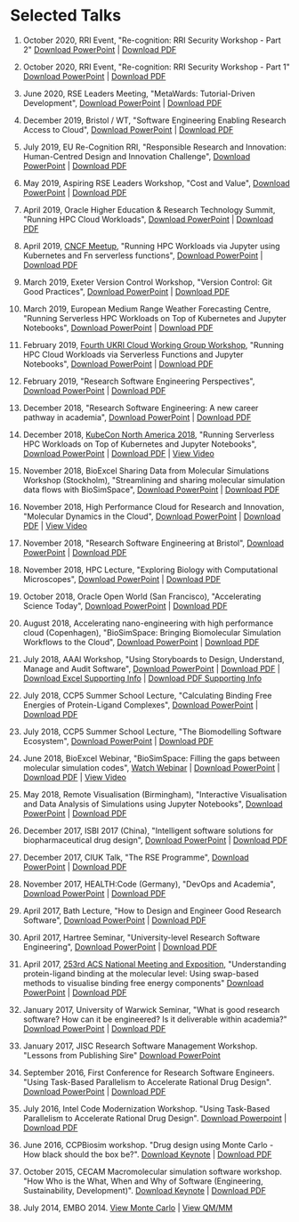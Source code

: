 # Selected Talks

1. October 2020, RRI Event, "Re-cognition: RRI Security Workshop - Part 2" [Download PowerPoint](https://drive.google.com/file/d/1sDci55cWzcIgfhokrzWyE7Ys8q6ypamO/view?usp=sharing) | [Download PDF](https://drive.google.com/file/d/1jveb2M4ZMaqoxSjQvgwXOFtTFbhnbk_1/view?usp=sharing)

1. October 2020, RRI Event, "Re-cognition: RRI Security Workshop - Part 1" [Download PowerPoint](https://drive.google.com/file/d/1CEGna_S_MgEWQgluP_6fUjb9SmV0-k0K/view?usp=sharing) | [Download PDF](https://drive.google.com/file/d/1WXvvv-VIXipGDGdRd2euMyHcPSygW4ms/view?usp=sharing)

1. June 2020, RSE Leaders Meeting, "MetaWards: Tutorial-Driven Development", [Download PowerPoint](https://drive.google.com/file/d/1sCjOwjEFkBQ0Hk30eLwIlAajwOltQgOy/view?usp=sharing) | [Download PDF](https://drive.google.com/file/d/1T3zR_aypuarWOsXCGvFjPLw9cnpnlgvs/view?usp=sharing)

1. December 2019, Bristol / WT, "Software Engineering Enabling Research Access to Cloud", [Download PowerPoint](https://drive.google.com/file/d/1HfI5i073l2ggnxyWBgKMfqnZ9ICYBQ7Z/view?usp=sharing) | [Download PDF](https://drive.google.com/file/d/1Pf7qEPtndA5rlH0F45pTGwjdM4rnbpaP/view?usp=sharing)

1. July 2019, EU Re-Cognition RRI, "Responsible Research and Innovation: Human-Centred Design and Innovation Challenge", [Download PowerPoint](https://drive.google.com/file/d/18B12hezfR0C5EOChxrANub5cmQMRIEYW/view?usp=sharing) | [Download PDF](https://drive.google.com/file/d/1O8gzGodfCVdvukzMmSK2Um2vm-AGW22m/view?usp=sharing)

1. May 2019, Aspiring RSE Leaders Workshop, "Cost and Value", [Download PowerPoint](https://drive.google.com/file/d/1xr8FzT9sAkb198F9WIfHXBSs1gJ0Kpbp/view?usp=sharing) | [Download PDF](https://drive.google.com/file/d/13GOc-nbb3-ZTuY2GD5HUjt3pWSaK75B_/view?usp=sharing)

1. April 2019, Oracle Higher Education & Research Technology Summit, "Running HPC Cloud Workloads", [Download PowerPoint](https://drive.google.com/file/d/1-LacNaBieF8_R-xNG3NxZTCAYlqNx5t8/view?usp=sharing) | [Download PDF](https://drive.google.com/file/d/1HCREDHKKaj40T1B82U2ydyIrlvx3ljTM/view?usp=sharing)

1. April 2019, [CNCF Meetup](https://www.meetup.com/Cloud-Native-London/events/257404686/), "Running HPC Workloads via Jupyter using Kubernetes and Fn serverless functions", [Download PowerPoint](https://drive.google.com/file/d/1HaVTcNcH2xDmcC_kBlFABRD6LLfnpixW/view?usp=sharing) | [Download PDF](https://drive.google.com/file/d/1T48iMgZE3NQJC3crL9GvD4o_RSI6qSgw/view?usp=sharing)

1. March 2019, Exeter Version Control Workshop, "Version Control: Git Good Practices", [Download PowerPoint](https://drive.google.com/file/d/1dOxEAw835V4deYJhyKWUpw36ANRFJc9D/view?usp=sharing) | [Download PDF](https://drive.google.com/file/d/1NEUX_Z0HxiBQwoJGq71vWv-a90xouOpW/view?usp=sharing)

1. March 2019, European Medium Range Weather Forecasting Centre, "Running Serverless HPC Workloads on Top of Kubernetes and Jupyter Notebooks", [Download PowerPoint](https://drive.google.com/file/d/17Y6A2im3cqgDLcWwE4_hvc4yOn72v7uc/view?usp=sharing) | [Download PDF](https://drive.google.com/file/d/1DI_XpCjLReQ3GSg1FXCnhnUDNys8v78J/view?usp=sharing)

1. February 2019, [Fourth UKRI Cloud Working Group Workshop](https://cloud.ac.uk/workshops/feb2019/serverless-and-jupyter), "Running HPC Cloud Workloads via Serverless Functions and Jupyter Notebooks", [Download PowerPoint](https://drive.google.com/file/d/14RVpyjPtyUTPchS14LEDD5W53kXd9vBF/view?usp=sharing) | [Download PDF](https://drive.google.com/file/d/18lc-qOUwRLXzEibA4VxFAEqHL4LyRJy4/view?usp=sharing)

1. February 2019, "Research Software Engineering Perspectives", [Download PowerPoint](https://drive.google.com/file/d/1qZC627mQVv9a-QQ2lv_H4ATsLh7qTG7m/view?usp=sharing) | [Download PDF](https://drive.google.com/file/d/1ydIL4AY2UGr7jsp5gVHDrztClxJY5pZq/view?usp=sharing)

1. December 2018, "Research Software Engineering: A new career pathway in academia", [Download PowerPoint](https://drive.google.com/file/d/1CBTAhCVixccui1DjeUT13qh6ga5SDXjl/view?usp=sharing) | [Download PDF](https://drive.google.com/file/d/1G8cs1ZSUw8VxYXj326czzW-IiwriwUks/view?usp=sharing)

1. December 2018, [KubeCon North America 2018](https://sched.co/GraL), "Running Serverless HPC Workloads on Top of Kubernetes and Jupyter Notebooks", [Download PowerPoint](https://drive.google.com/file/d/1JeNa1PVp4s1cnW9VFwjjjG6CvIPh6B6L/view?usp=sharing) | [Download PDF](https://drive.google.com/file/d/1uoA6Sd4p4hsOT3_QZORDaXns2DMFRCkw/view?usp=sharing) | [View Video](https://youtu.be/uM_FolsebjM?t=220)

1. November 2018, BioExcel Sharing Data from Molecular Simulations Workshop (Stockholm), "Streamlining and sharing molecular simulation data flows with BioSimSpace", [Download PowerPoint](https://drive.google.com/file/d/1zOwNH0Rv9jbvp2spXAogpa1FA-Ddjl0f/view?usp=sharing) | [Download PDF](https://drive.google.com/file/d/1J1BMOkcrjum_lz9cSQz0k2-pVmWdPx_7/view?usp=sharing)

1. November 2018, High Performance Cloud for Research and Innovation, "Molecular Dynamics in the Cloud", [Download PowerPoint](https://drive.google.com/file/d/1nNZVR_TlFV7wcJmlK-9Oi2iRJ-QA3hgs/view?usp=sharing) | [Download PDF](https://drive.google.com/file/d/12-8O-R30lNoGnzJhWyVWgDSXZLnSQvwD/view?usp=sharing) | [View Video](https://youtu.be/_fFD8h76FdI)

1. November 2018, "Research Software Engineering at Bristol", [Download PowerPoint](https://drive.google.com/file/d/1uRScPgtYzcIDxnU8_yEbLMaeSPu5ctCM/view?usp=sharing) | [Download PDF](https://drive.google.com/file/d/1BUhoeWzgAc7cML7ZOID5uqX-CQcnXBk-/view?usp=sharing)

1. November 2018, HPC Lecture, "Exploring Biology with Computational Microscopes", [Download PowerPoint](https://drive.google.com/file/d/1sn0PT3IJY71IM7z51q3TrMj3WdeRRwX7/view?usp=sharing) | [Download PDF](https://drive.google.com/file/d/1tCaQ8W4EJKNYTm9nfs2-E6m7OhdF_3pj/view?usp=sharing)

1. October 2018, Oracle Open World (San Francisco), "Accelerating Science Today", [Download PowerPoint](https://drive.google.com/file/d/1lG8QS6_bDfe8bYCNOOPYY0I_wK0N49vH/view?usp=sharing) | [Download PDF](https://drive.google.com/file/d/1B6JopLpvzvWSkMjgwnL3cHoiCIYZGSPk/view?usp=sharing)

1. August 2018, Accelerating nano-engineering with high performance cloud (Copenhagen), "BioSimSpace: Bringing Biomolecular Simulation Workflows to the Cloud", [Download PowerPoint](https://drive.google.com/file/d/1LTFvB63XDkPEEOQg-XYNFHOUp0bGKQti/view?usp=sharing) | [Download PDF](https://drive.google.com/file/d/1xzOqmIo33739Y0i1y6OS_HmFOrfOAcfE/view?usp=sharing)

1. July 2018, AAAI Workshop, "Using Storyboards to Design, Understand, Manage and Audit Software", [Download PowerPoint](https://drive.google.com/file/d/1ELmqOrFApLPkSqzQEarOv93y1SCq6qBw/view?usp=sharing) | [Download PDF](https://drive.google.com/file/d/1VB6I-Eu04uszcTojPeOLpZGlsIEdK0yS/view?usp=sharing) | [Download Excel Supporting Info](https://drive.google.com/file/d/15TfhqaLWVNfYRsHLCC0OinYEZuZtYFI1/view?usp=sharing) | [Download PDF Supporting Info](https://drive.google.com/file/d/1ZNA2oZbtPTjAmqkjU_5mym75eVs_iq6H/view?usp=sharing)

1. July 2018, CCP5 Summer School Lecture, "Calculating Binding Free Energies of Protein-Ligand Complexes", [Download PowerPoint](https://drive.google.com/file/d/1VZDoVog7BnVdIN_UlaI8KKun4h3r1ajO/view?usp=sharing) | [Download PDF](https://drive.google.com/file/d/1-aXvu2XnqCK_cETpBMvreilQXfIRvJ7A/view?usp=sharing)

1. July 2018, CCP5 Summer School Lecture, "The Biomodelling Software Ecosystem", [Download PowerPoint](https://drive.google.com/file/d/14WotB7dRZ0lTs4ZOuJ8-770EV2uJ2mA9/view?usp=sharing) | [Download PDF](https://drive.google.com/file/d/1pLEJrUNUOImk3OfvlA2nPmsrTb-kTXli/view?usp=sharing)

1. June 2018, BioExcel Webinar, "BioSimSpace: Filling the gaps between molecular simulation codes", [Watch Webinar](https://youtu.be/pD8mhj3WElE) | [Download PowerPoint](https://drive.google.com/file/d/1Q7fjsE0Bp1CZHUR9kJ5xzcmfB-UIh1nn/view?usp=sharing) | [Download PDF](https://drive.google.com/file/d/1wS1nhjk9rbhKx4979cnQ6yVrq8TpxtZ3/view?usp=sharing) | [View Video](https://youtu.be/pD8mhj3WElE)

1. May 2018, Remote Visualisation (Birmingham), "Interactive Visualisation and Data Analysis of Simulations using Jupyter Notebooks", [Download PowerPoint](https://drive.google.com/file/d/1kI7NB7jsIReVm2rznBTOcSMaLCuz7O9Q/view?usp=sharing) | [Download PDF](https://drive.google.com/file/d/1yyfXlfLBAUBY_Enn_2L0yEIKD71MM_Ko/view?usp=sharing)

1. December 2017, ISBI 2017 (China), "Intelligent software solutions for biopharmaceutical drug design", [Download PowerPoint](https://drive.google.com/file/d/1dFPg1_TAPE05z8OBe2UpwE60ObmXircN/view?usp=sharing) | [Download PDF](https://drive.google.com/file/d/1MlLVYqzxGYVWbsmtUY9Yp_nv9VOcEq64/view?usp=sharing)

1. December 2017, CIUK Talk, "The RSE Programme", [Download PowerPoint](https://drive.google.com/file/d/1_XyHa8Bu1QeBveQdQGiZ24ePbgR512Ps/view?usp=sharing) | [Download PDF](https://drive.google.com/file/d/1Yg5q6Ozp0kwj4AIIb28Z32efRzuQSo-M/view?usp=sharing)

1. November 2017, HEALTH:Code (Germany), "DevOps and Academia", [Download PowerPoint](https://drive.google.com/file/d/1zdBmhfZxWxlSjhWfjWj4wckc79W3JJDw/view?usp=sharing) | [Download PDF](https://drive.google.com/file/d/1_zENU-AflBt-2YrJ_j4YDE6BetedBI6H/view?usp=sharing)

1. April 2017, Bath Lecture, "How to Design and Engineer Good Research Software", [Download PowerPoint](https://drive.google.com/file/d/0B_KkGMZ8ACfaMWVqdzFYcWlib0k/view?usp=sharing) | [Download PDF](https://drive.google.com/file/d/0B_KkGMZ8ACfaUnZTakxtNDFNQVU/view?usp=sharing)

1. April 2017, Hartree Seminar, "University-level Research Software Engineering", [Download PowerPoint](https://drive.google.com/file/d/0B_KkGMZ8ACfaVDc4VE5QYnlIczA/view?usp=sharing) | [Download PDF](https://drive.google.com/file/d/0B_KkGMZ8ACfaMEJjLThDcmZvbVk/view?usp=sharing)

1. April 2017, [253rd ACS National Meeting and Exposition](https://www.acs.org/content/acs/en/meetings/spring-2017.html), "Understanding protein-ligand binding at the molecular level: Using swap-based methods to visualise binding free energy components" [Download PowerPoint](https://drive.google.com/file/d/0B_KkGMZ8ACfaVFNhVFc2WEFNbzg/view?usp=sharing) | [Download PDF](https://drive.google.com/file/d/0B_KkGMZ8ACfaNkF0YVFScWI5eE0/view?usp=sharing)

1. January 2017, University of Warwick Seminar, "What is good research software? How can it be engineered? Is it deliverable within academia?"
[Download PowerPoint](https://drive.google.com/file/d/0B-yOUgABf0mBdUUyckRFY2NMQ00/view?usp=sharing) | 
[Download PDF](https://drive.google.com/file/d/0B-yOUgABf0mBVk1QUDZ0LUxHUFk/view?usp=sharing)

1. January 2017, JISC Research Software Management Workshop. "Lessons from Publishing Sire"
[Download PowerPoint](https://drive.google.com/file/d/0B-yOUgABf0mBYjg5NFFGT0hjUUk/view?usp=sharing)

1. September 2016, First Conference for Research Software Engineers. "Using Task-Based Parallelism to Accelerate Rational Drug Design".
[Download PowerPoint](https://drive.google.com/file/d/0B_KkGMZ8ACfaYy1sSnN1ZDNoZkE/view?usp=sharing) | 
[Download PDF](https://drive.google.com/file/d/0B_KkGMZ8ACfaYndiUTlLa3NpZnc/view?usp=sharing)

1. July 2016, Intel Code Modernization Workshop. "Using Task-Based Parallelism to Accelerate Rational Drug Design".
[Download Powerpoint](https://drive.google.com/file/d/0B_KkGMZ8ACfaVzhBOXNCZE9fLTg/view?usp=sharing) | 
[Download PDF](https://drive.google.com/file/d/0B_KkGMZ8ACfaT0RvVE5tX0JpUUE/view?usp=sharing)

1. June 2016, CCPBiosim workshop. "Drug design using Monte Carlo - How black should the box be?".
[Download Keynote](http://siremol.org/largefiles/woods_ccpbiosim_2016.key.gz) |
[Download PDF](http://siremol.org/largefiles/woods_ccpbiosim_2016.pdf)

1. October 2015, CECAM Macromolecular simulation software workshop.
"How Who is the What, When and Why of Software (Engineering, Sustainability,
Development)". 
[Download Keynote](http://siremol.org/largefiles/woods_cecam_2015.key.gz) |
[Download PDF](http://siremol.org/largefiles/woods_cecam_2015.pdf)

1. July 2014, EMBO 2014. [View Monte Carlo](http://chryswoods.com/embo2014/Monte_Carlo.html)
| [View QM/MM](http://chryswoods.com/embo2014/QM_MM.html)

